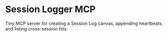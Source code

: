 # Session Logger MCP
Tiny MCP server for creating a Session Log canvas, appending heartbeats, and listing cross-session hits.
